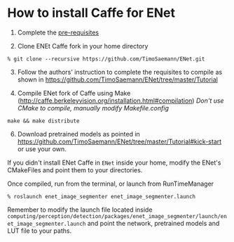 # How to install Caffe for ENet

1. Complete the [pre-requisites](http://caffe.berkeleyvision.org/install_apt.html) 

2. Clone ENEt Caffe fork in your home directory
```
% git clone --recursive https://github.com/TimoSaemann/ENet.git
```

3. Follow the authors' instruction to complete the requisites to compile as shown in
https://github.com/TimoSaemann/ENet/tree/master/Tutorial

4. Compile ENet fork of Caffe using Make (http://caffe.berkeleyvision.org/installation.html#compilation)
*Don't use CMake to compile, manually modify Makefile.config*
```
make && make distribute
```

6. Download pretrained models as pointed in https://github.com/TimoSaemann/ENet/tree/master/Tutorial#kick-start or use your own.

If you didn't install ENet Caffe in `ENet` inside your home, modify the ENet's CMakeFiles and point them to your directories.

Once compiled, run from the terminal, or launch from RunTimeManager

```
% roslaunch enet_image_segmenter enet_image_segmenter.launch 
```
Remember to modify the launch file located inside 
`computing/perception/detection/packages/enet_image_segmenter/launch/enet_image_segmenter.launch`
and point the network, pretrained models and LUT file to your paths.
